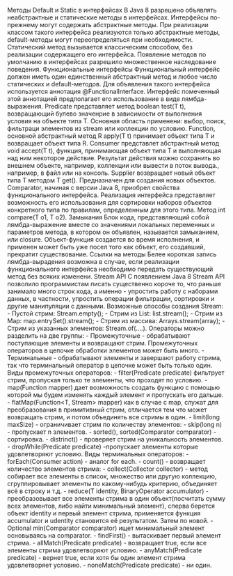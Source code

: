 Методы Default и Static в интерфейсах
	В Java 8 разрешено объявлять неабстрактные и статические методы в интерфейсах. Интерфейсы по-прежнему могут содержать абстрактные методы.
	При реализации классом такого интерфейса реализуются только абстрактные методы, default-методы могут переопределяться при необходимости.
	Статический метод вызывается классическим способом, без реализации содержащего его интерфейса.
	Появление методов по умолчанию в интерфейсах разрешило множественное наследование поведения.
Функциональные интерфейсы
	Функциональный интерфейс должен иметь один единственный абстрактный метод и любое число статических и default-методов. Для объявления такого интерфейса используется аннотация @FunctionalInterface. Интерфейс помеченный этой аннотацией предполагает его использование в виде лямбда-выражения.
Predicate<T> представляет метод boolean test(T t), возвращающий булево значенрие в зависимости от выполнения условия на объекте типа T. Основная область применени: выбор, поиск, фильтраци элементов из stream или коллекции по условию.
Function, основной абстрактный метод R apply(T t) принимает объект типа T и возвращает объект типа R.
Consumer<T> представлет абстрактный метод void accept(T t), функция, принимающая объект типа T и выполняющая над ним некоторое действие. Результат действия можно сохранить во внешнем объекте, например, коллекции или вывести в поток вывода., например, в файл или на консоль.
Supplier<T> возвращает новый объект типа T методом T get(). Предназначен для создания новых объектов. 
Comparator<T>, начиная с версии Java 8, приобрел свойства функционального интерфейса. Реализация интерфейса представляет возможность его использования для сортировки наборов объектов конкретного типа по правилам, определенным для этого типа. Метод int compare(T o1, T o2).
Замыкания
	Блок кода, представляющий собой лямбда-выражение вместе со значениями локальных переменных и параметров метода, в котором он объявлен, называется замыканием, или closure. Объект-функция создается во время исполнения, и применен может быть уже посел того как объект, его создавший, прекратит существование. 
Ссылки на методы
	Белее короткая запись лямбда-вырадения возможна в случае, если реализации функционального интерфейса необходимо передать существующий метод без всяких изменени.
Stream API
	С появлением Java 8 Stream API позволило программистам писать существенно короче то, что раньше занимало много строк кода, а именно - упростить работу с наборами данных, в частности, упростить операции фильтрации, сортировки и другие манипуляции с данными.
	Возможные способы создания Stream:
		- Пустой стрим: Stream.empty();
		- Стрим из List: list.stream();
		- Стрим из Map: map.entrySet().stream();
		- Стрим из массива: Arrays.stream(array);
		- Стрим из указанных элементов: Stream.of(....).
	Операторы можно разделить на две группы:
		- Промежуточные - обрабатывают поступающие элементы и возвращают стрим. Промежуточных операторов в цепочке обработки элементов может быть много.
		- Терминальные - обрабатывают элементы и завершают работу стрима, так что терминальный оператор в цепочке может быть только один.
	Виды промежуточных операторов:
		 - filter(Predicate predicate) фильтрует стрим, пропуская только те элементы, что проходят по условию.
		- map(Function mapper) дает возможность создать функцию с помощью которой мы будем изменять каждый элемент и пропускать его дальше.
		- flatMap(Function<T, Stream<r>> mapper)
			как в случае с map, служат для преобразования в примитивный стрим, отличается тем что может возвращать стрим, и потом объединять все стримы в один.
		- limit(long maxSize) - ограничивает стрим по количеству элементов:
		- skip(long n) - пропускает n элементов.
		- sorted(), sorted(Comparator comparator) - сортировка.
		- distrinct() - проверяет стрим на уникальность элементов.
		- dropWhile(Predicate predicate) -пропускает элементы которые удовлетворяют условию.
	Виды терминальных операторов:
		- forEach(Consumer action) - аналог for each.
		- count() - возвращает количество элементов стрима:
		- collect(Collector collector) - метод собирает все элементы в список, множество или другую коллекцию, сгруппировывает элементы по какому-нибудь критерию, объединяет всё в строку и т.д.
		- reduce(T identity, BinaryOperator  accumulator) - преобразовывает все элементы стрима в один объект(посчитать сумму всех элементов, либо найти минимальный элемент), сперва берется объект identity и первый элемент стрима, применяется функция accumulator и udentity становится её результатом. Затем по новой.
		- Optional min(Comparator comparator) ищет минимальный элемент основываясь на comparator.
		- findFirst() - вытаскивает первый элемент стрима.
		- allMatch(Predicate predicate) - возвращает true, если все элементы стрима удовлетворяют условию.
		- anyMatch(Predicate predicate) - вернет true, если хотя бы один элемент стрима удовлетворяет условию.
		- noneMatch(Predicate predicate) - ни один.
		